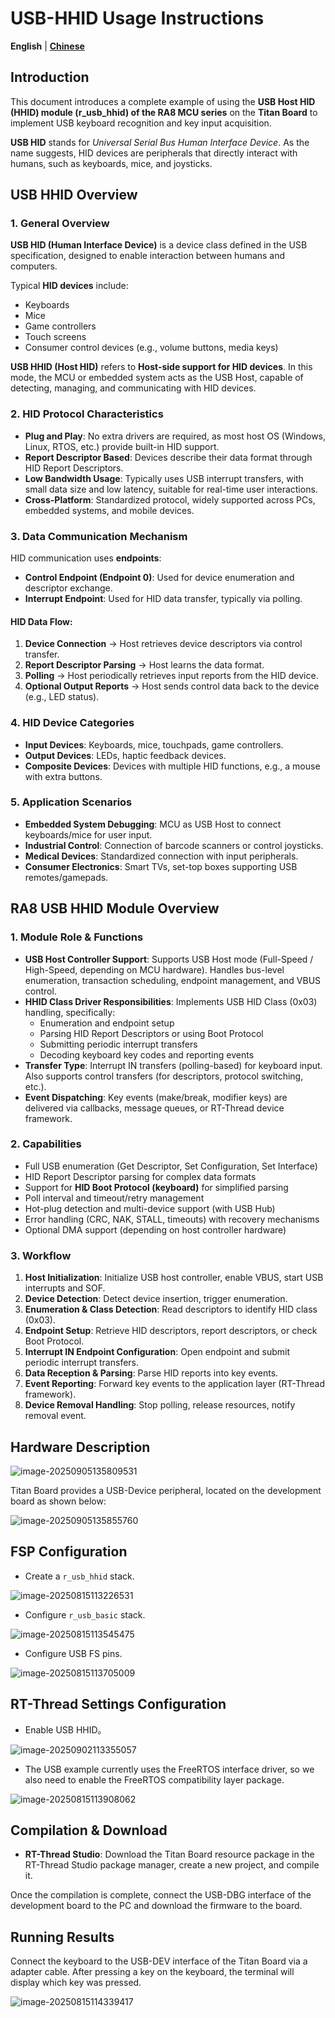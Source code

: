 # USB-HHID Usage Instructions

**English** | [**Chinese**](./README_zh.md)

## Introduction

This document introduces a complete example of using the **USB Host HID (HHID) module (r_usb_hhid) of the RA8 MCU series** on the **Titan Board** to implement USB keyboard recognition and key input acquisition.

**USB HID** stands for *Universal Serial Bus Human Interface Device*. As the name suggests, HID devices are peripherals that directly interact with humans, such as keyboards, mice, and joysticks.

## USB HHID Overview

### 1. General Overview

**USB HID (Human Interface Device)** is a device class defined in the USB specification, designed to enable interaction between humans and computers.

Typical **HID devices** include:

- Keyboards
- Mice
- Game controllers
- Touch screens
- Consumer control devices (e.g., volume buttons, media keys)

**USB HHID (Host HID)** refers to **Host-side support for HID devices**. In this mode, the MCU or embedded system acts as the USB Host, capable of detecting, managing, and communicating with HID devices.

### 2. HID Protocol Characteristics

- **Plug and Play**: No extra drivers are required, as most host OS (Windows, Linux, RTOS, etc.) provide built-in HID support.
- **Report Descriptor Based**: Devices describe their data format through HID Report Descriptors.
- **Low Bandwidth Usage**: Typically uses USB interrupt transfers, with small data size and low latency, suitable for real-time user interactions.
- **Cross-Platform**: Standardized protocol, widely supported across PCs, embedded systems, and mobile devices.

### 3. Data Communication Mechanism

HID communication uses **endpoints**:

- **Control Endpoint (Endpoint 0)**: Used for device enumeration and descriptor exchange.
- **Interrupt Endpoint**: Used for HID data transfer, typically via polling.

#### HID Data Flow:

1. **Device Connection** → Host retrieves device descriptors via control transfer.
2. **Report Descriptor Parsing** → Host learns the data format.
3. **Polling** → Host periodically retrieves input reports from the HID device.
4. **Optional Output Reports** → Host sends control data back to the device (e.g., LED status).

### 4. HID Device Categories

- **Input Devices**: Keyboards, mice, touchpads, game controllers.
- **Output Devices**: LEDs, haptic feedback devices.
- **Composite Devices**: Devices with multiple HID functions, e.g., a mouse with extra buttons.

### 5. Application Scenarios

- **Embedded System Debugging**: MCU as USB Host to connect keyboards/mice for user input.
- **Industrial Control**: Connection of barcode scanners or control joysticks.
- **Medical Devices**: Standardized connection with input peripherals.
- **Consumer Electronics**: Smart TVs, set-top boxes supporting USB remotes/gamepads.

## RA8 USB HHID Module Overview

### 1. Module Role & Functions

- **USB Host Controller Support**: Supports USB Host mode (Full-Speed / High-Speed, depending on MCU hardware). Handles bus-level enumeration, transaction scheduling, endpoint management, and VBUS control.
- **HHID Class Driver Responsibilities**: Implements USB HID Class (0x03) handling, specifically:
  - Enumeration and endpoint setup
  - Parsing HID Report Descriptors or using Boot Protocol
  - Submitting periodic interrupt transfers
  - Decoding keyboard key codes and reporting events
- **Transfer Type**: Interrupt IN transfers (polling-based) for keyboard input. Also supports control transfers (for descriptors, protocol switching, etc.).
- **Event Dispatching**: Key events (make/break, modifier keys) are delivered via callbacks, message queues, or RT-Thread device framework.

### 2. Capabilities

- Full USB enumeration (Get Descriptor, Set Configuration, Set Interface)
- HID Report Descriptor parsing for complex data formats
- Support for **HID Boot Protocol (keyboard)** for simplified parsing
- Poll interval and timeout/retry management
- Hot-plug detection and multi-device support (with USB Hub)
- Error handling (CRC, NAK, STALL, timeouts) with recovery mechanisms
- Optional DMA support (depending on host controller hardware)

### 3. Workflow

1. **Host Initialization**: Initialize USB host controller, enable VBUS, start USB interrupts and SOF.
2. **Device Detection**: Detect device insertion, trigger enumeration.
3. **Enumeration & Class Detection**: Read descriptors to identify HID class (0x03).
4. **Endpoint Setup**: Retrieve HID descriptors, report descriptors, or check Boot Protocol.
5. **Interrupt IN Endpoint Configuration**: Open endpoint and submit periodic interrupt transfers.
6. **Data Reception & Parsing**: Parse HID reports into key events.
7. **Event Reporting**: Forward key events to the application layer (RT-Thread framework).
8. **Device Removal Handling**: Stop polling, release resources, notify removal event.

## Hardware Description

![image-20250905135809531](figures/image-20250905135809531.png)

Titan Board provides a USB-Device peripheral, located on the development board as shown below:

![image-20250905135855760](figures/image-20250905135855760.png)

## FSP Configuration

* Create a  `r_usb_hhid` stack.

![image-20250815113226531](figures/image-20250815113226531.png)

* Configure  `r_usb_basic` stack.

![image-20250815113545475](figures/image-20250815113545475.png)

* Configure USB FS pins.

![image-20250815113705009](figures/image-20250815113705009.png)

## RT-Thread Settings Configuration

* Enable USB HHID。

![image-20250902113355057](figures/image-20250902113355057.png)

* The USB example currently uses the FreeRTOS interface driver, so we also need to enable the FreeRTOS compatibility layer package.

![image-20250815113908062](figures/image-20250815113908062.png)

## Compilation & Download

* **RT-Thread Studio**: Download the Titan Board resource package in the RT-Thread Studio package manager, create a new project, and compile it.

Once the compilation is complete, connect the USB-DBG interface of the development board to the PC and download the firmware to the board.

## Running Results

Connect the keyboard to the USB-DEV interface of the Titan Board via a adapter cable. After pressing a key on the keyboard, the terminal will display which key was pressed.

![image-20250815114339417](figures/image-20250815114339417.png)